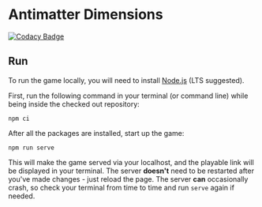 # Antimatter Dimensions

[![Codacy Badge](https://api.codacy.com/project/badge/Grade/652694d14b7a41d582f466d09f62c435)](https://app.codacy.com/gh/Antimatter-Dimensions-Modding-Community/AD-Mods?utm_source=github.com&utm_medium=referral&utm_content=Antimatter-Dimensions-Modding-Community/AD-Mods&utm_campaign=Badge_Grade)

## Run

To run the game locally, you will need to install
[Node.js](https://nodejs.org/) (LTS suggested).

First, run the following command in your terminal (or command line) while being
inside the checked out repository:

```
npm ci
```

After all the packages are installed, start up the game:

```
npm run serve
```

This will make the game served via your localhost, and the playable link will
be displayed in your terminal. The server **doesn't** need to be restarted
after you've made changes - just reload the page. The server **can**
occasionally crash, so check your terminal from time to time and run `serve`
again if needed.
